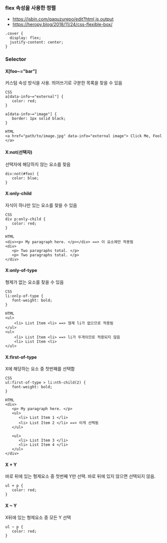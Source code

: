 ### flex 속성을 사용한 정렬
- https://jsbin.com/qaquzurepo/edit?html,js,output
- https://heropy.blog/2018/11/24/css-flexible-box/
```
.cover {
  display: flex;
  justify-content: center;
}
```
### Selector
#### X[foo~="bar"]
커스텀 속성 방식을 사용. 띄어쓰기로 구분한 목록을 찾을 수 있음

    CSS
    a[data-info~="external"] {
       color: red;
    }
     
    a[data-info~="image"] {
       border: 1px solid black;
    }
    
    HTML
    <a href="path/to/image.jpg" data-info="external image"> Click Me, Fool </a>
    
#### X:not(선택자)
선택자에 해당하지 않는 요소를 찾음

    div:not(#foo) {
       color: blue;
    }
    
#### X:only-child
자식이 하나만 있는 요소를 찾을 수 있음
    
    CSS
    div p:only-child {
       color: red;
    }
    
    HTML
    <div><p> My paragraph here. </p></div> ==> 이 요소에만 적용됨
    <div>
       <p> Two paragraphs total. </p>
       <p> Two paragraphs total. </p>
    </div>
    
#### X:only-of-type
형제가 없는 요소를 찾을 수 있음

    CSS
    li:only-of-type {
       font-weight: bold;
    }
    
    HTML
    <ul>
        <li> List Item <li> ==> 형제 li가 없으므로 적용됨
    </ul>
    <ul>
        <li> List Item <li> ==> li가 두개이므로 적용되지 않음
        <li> List Item <li>
    </ul>
    
#### X:first-of-type
X에 해당하는 요소 중 첫번째를 선택함

    CSS
    ul:first-of-type > li:nth-child(2) {
       font-weight: bold;
    }
    
    HTML
    <div>
       <p> My paragraph here. </p>
       <ul>
          <li> List Item 1 </li>
          <li> List Item 2 </li> ==> 이게 선택됨
       </ul>
     
       <ul>
          <li> List Item 3 </li>
          <li> List Item 4 </li>
       </ul>   
    </div>
    
#### X + Y
바로 뒤에 있는 형제요소 중 첫번째 Y만 선택. 바로 뒤에 있지 않으면 선택되지 않음.

    ul + p {
       color: red;
    }

#### X ~ Y
X뒤에 있는 형제요소 중 모든 Y 선택

    ul ~ p {
       color: red;
    }
